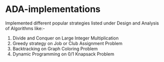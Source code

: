 # ADA-implementations

Implemented different popular strategies listed under Design and Analysis of Algorithms like:- 

1. Divide and Conquer on Large Integer Multiplication
2. Greedy strategy on Job or Club Assignment Problem
3. Backtracking on Graph Coloring Problem 
4. Dynamic Programming on 0/1 Knapsack Problem
 
